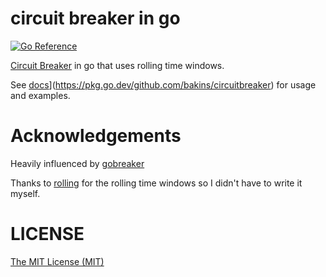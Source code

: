 # circuit breaker in go

[![Go Reference](https://pkg.go.dev/badge/github.com/bakins/circuitbreaker.svg)](https://pkg.go.dev/github.com/bakins/circuitbreaker)

[Circuit Breaker](https://en.wikipedia.org/wiki/Circuit_breaker_design_pattern) in go that uses rolling time windows.

See [docs](https://pkg.go.dev/badge/github.com/bakins/circuitbreaker.svg)](https://pkg.go.dev/github.com/bakins/circuitbreaker) for usage and examples.

# Acknowledgements

Heavily influenced by [gobreaker](https://github.com/sony/gobreaker)

Thanks to [rolling](https://github.com/asecurityteam/rolling) for the rolling time windows so I didn't have to write it myself.
 
# LICENSE

[The MIT License (MIT)](./LICENSE)
